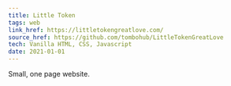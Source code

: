 ```yaml
---
title: Little Token
tags: web
link_href: https://littletokengreatlove.com/
source_href: https://github.com/tombohub/LittleTokenGreatLove
tech: Vanilla HTML, CSS, Javascript
date: 2021-01-01
---
```

Small, one page website.